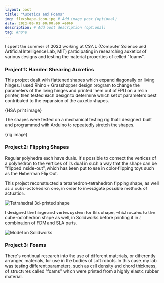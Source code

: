 ```yaml
---
layout: post
title: "Auxetics and Foams"
img: flexshape-icon.jpg # Add image post (optional)
date: 2022-09-01 00:00:00 +0000
description: # Add post description (optional)
tag: #none 
---
```

I spent the summer of 2022 working at CSAIL (Computer Science and Artificial Intelligence Lab, MIT) participating in researching auxetics of various designs and testing the material properties of celled "foams". 

### Project 1: Handed Shearing Auxetics

This project dealt with flattened shapes which expand diagonally on living hinges. I used Rhino + Grasshopper design program to change the parameters of the living hinges and printed them out of FPU on a resin printer, then tested each design to determine which set of parameters best contributed to the expansion of the auxetic shapes. 

{HSA print image}

The shapes were tested on a mechanical testing rig that I designed, built and programmed with Arduino to repeatedly stretch the shapes. 

{rig image} 

### Project 2: Flipping Shapes

Regular polyhedra each have duals. It's possible to connect the vertices of a polyhedron to the vertices of its dual in such a way that the shape can be "flipped inside-out", which has been put to use in color-flipping toys such as the Hoberman Flip Out. 

This project reconstructed a tetrahedron-tetrahedron flipping shape, as well as a cube-octohedron one, in order to investigate possible methods of actuation. 

![Tetrahedral 3d-printed shape](../../../assets/img/flex-tetra.jpg)

I designed the hinge and vertex system for this shape, which scales to the cube-octohedron shape as well, in Solidworks before printing it in a combination of FDM and SLA parts. 

![Model on Solidworks](../../../assets/img/flex-sw.jpg)


### Project 3: Foams

There's continual research into the use of different materials, or differently arranged materials, for use in the bodies of soft robots. In this case, my lab was testing different parameters, such as cell density and chord thickness, of structures called "foams" which were printed from a highly elastic rubber material. 

